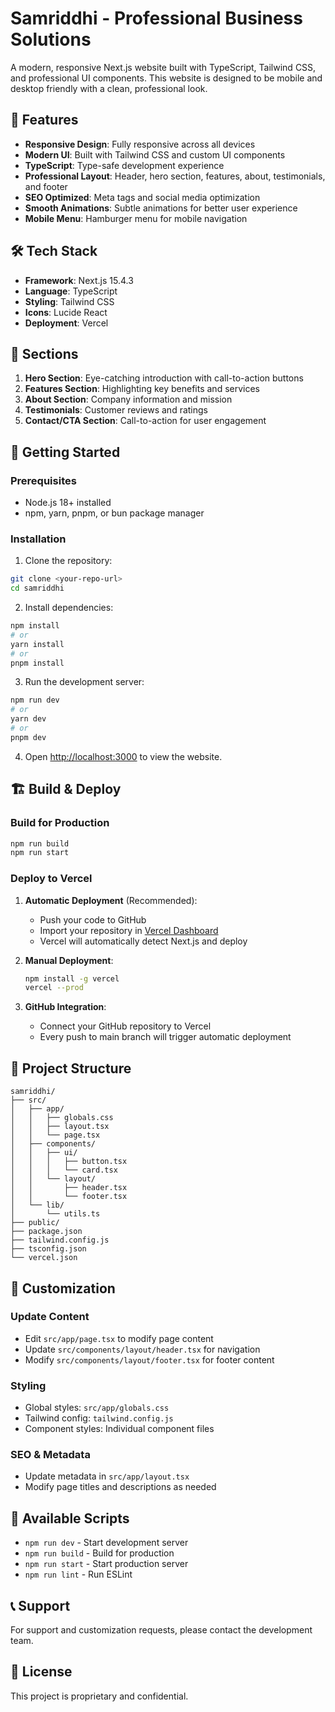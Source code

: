 # Samriddhi - Professional Business Solutions

A modern, responsive Next.js website built with TypeScript, Tailwind CSS, and professional UI components. This website is designed to be mobile and desktop friendly with a clean, professional look.

## 🚀 Features

- **Responsive Design**: Fully responsive across all devices
- **Modern UI**: Built with Tailwind CSS and custom UI components
- **TypeScript**: Type-safe development experience
- **Professional Layout**: Header, hero section, features, about, testimonials, and footer
- **SEO Optimized**: Meta tags and social media optimization
- **Smooth Animations**: Subtle animations for better user experience
- **Mobile Menu**: Hamburger menu for mobile navigation

## 🛠️ Tech Stack

- **Framework**: Next.js 15.4.3
- **Language**: TypeScript
- **Styling**: Tailwind CSS
- **Icons**: Lucide React
- **Deployment**: Vercel

## 📱 Sections

1. **Hero Section**: Eye-catching introduction with call-to-action buttons
2. **Features Section**: Highlighting key benefits and services
3. **About Section**: Company information and mission
4. **Testimonials**: Customer reviews and ratings
5. **Contact/CTA Section**: Call-to-action for user engagement

## 🚀 Getting Started

### Prerequisites

- Node.js 18+ installed
- npm, yarn, pnpm, or bun package manager

### Installation

1. Clone the repository:
```bash
git clone <your-repo-url>
cd samriddhi
```

2. Install dependencies:
```bash
npm install
# or
yarn install
# or
pnpm install
```

3. Run the development server:
```bash
npm run dev
# or
yarn dev
# or
pnpm dev
```

4. Open [http://localhost:3000](http://localhost:3000) to view the website.

## 🏗️ Build & Deploy

### Build for Production

```bash
npm run build
npm run start
```

### Deploy to Vercel

1. **Automatic Deployment** (Recommended):
   - Push your code to GitHub
   - Import your repository in [Vercel Dashboard](https://vercel.com/new)
   - Vercel will automatically detect Next.js and deploy

2. **Manual Deployment**:
   ```bash
   npm install -g vercel
   vercel --prod
   ```

3. **GitHub Integration**:
   - Connect your GitHub repository to Vercel
   - Every push to main branch will trigger automatic deployment

## 📁 Project Structure

```
samriddhi/
├── src/
│   ├── app/
│   │   ├── globals.css
│   │   ├── layout.tsx
│   │   └── page.tsx
│   ├── components/
│   │   ├── ui/
│   │   │   ├── button.tsx
│   │   │   └── card.tsx
│   │   └── layout/
│   │       ├── header.tsx
│   │       └── footer.tsx
│   └── lib/
│       └── utils.ts
├── public/
├── package.json
├── tailwind.config.js
├── tsconfig.json
└── vercel.json
```

## 🎨 Customization

### Update Content
- Edit `src/app/page.tsx` to modify page content
- Update `src/components/layout/header.tsx` for navigation
- Modify `src/components/layout/footer.tsx` for footer content

### Styling
- Global styles: `src/app/globals.css`
- Tailwind config: `tailwind.config.js`
- Component styles: Individual component files

### SEO & Metadata
- Update metadata in `src/app/layout.tsx`
- Modify page titles and descriptions as needed

## 🔧 Available Scripts

- `npm run dev` - Start development server
- `npm run build` - Build for production
- `npm run start` - Start production server
- `npm run lint` - Run ESLint

## 📞 Support

For support and customization requests, please contact the development team.

## 📄 License

This project is proprietary and confidential.
